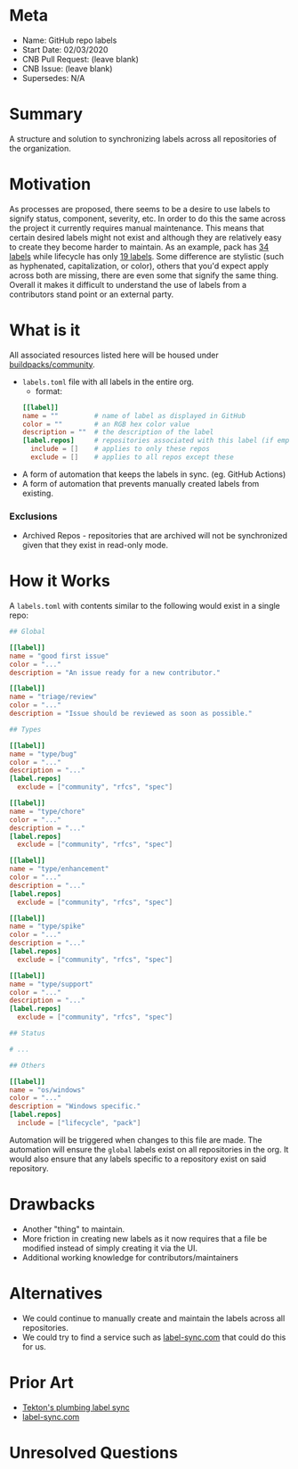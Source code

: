 # Meta
[meta]: #meta
- Name: GitHub repo labels
- Start Date: 02/03/2020
- CNB Pull Request: (leave blank)
- CNB Issue: (leave blank)
- Supersedes: N/A

# Summary
[summary]: #summary

A structure and solution to synchronizing labels across all repositories of the organization.

# Motivation
[motivation]: #motivation

As processes are proposed, there seems to be a desire to use labels to signify status, component, severity, etc. In
order to do this the same across the project it currently requires manual maintenance. This means that certain
desired labels might not exist and although they are relatively easy to create they become harder to maintain. As an
example, pack has [34 labels](https://github.com/buildpacks/pack/labels) while lifecycle has only 
[19 labels](https://github.com/buildpacks/pack/labels). Some difference are stylistic (such as hyphenated, 
capitalization, or color), others that you'd expect apply across both are missing, there are even some that signify the
same thing. Overall it makes it difficult to understand the use of labels from a contributors stand point or an external
party.

# What is it
[what-is-it]: #what-is-it

All associated resources listed here will be housed under [buildpacks/community](https://github.com/buildpacks/community).

- `labels.toml` file with all labels in the entire org.
    - format:
    ```toml
    [[label]]
    name = ""         # name of label as displayed in GitHub 
    color = ""        # an RGB hex color value 
    description = ""  # the description of the label 
    [label.repos]     # repositories associated with this label (if empty, applies to all)
      include = []    # applies to only these repos
      exclude = []    # applies to all repos except these
    ```
- A form of automation that keeps the labels in sync. (eg. GitHub Actions)
- A form of automation that prevents manually created labels from existing.

### Exclusions

- Archived Repos - repositories that are archived will not be synchronized given that they exist in read-only mode.

# How it Works
[how-it-works]: #how-it-works

A `labels.toml` with contents similar to the following would exist in a single repo:

```toml
## Global

[[label]]
name = "good first issue" 
color = "..."
description = "An issue ready for a new contributor."

[[label]]
name = "triage/review" 
color = "..."
description = "Issue should be reviewed as soon as possible."

## Types

[[label]]
name = "type/bug" 
color = "..."
description = "..."
[label.repos]
  exclude = ["community", "rfcs", "spec"]

[[label]]
name = "type/chore" 
color = "..."
description = "..."
[label.repos]
  exclude = ["community", "rfcs", "spec"]

[[label]]
name = "type/enhancement" 
color = "..."
description = "..."
[label.repos]
  exclude = ["community", "rfcs", "spec"]

[[label]]
name = "type/spike" 
color = "..."
description = "..."
[label.repos]
  exclude = ["community", "rfcs", "spec"]

[[label]]
name = "type/support" 
color = "..."
description = "..."
[label.repos]
  exclude = ["community", "rfcs", "spec"]

## Status

# ...

## Others

[[label]]
name = "os/windows" 
color = "..."
description = "Windows specific."
[label.repos]
  include = ["lifecycle", "pack"]
```

Automation will be triggered when changes to this file are made. The automation will ensure the `global` labels exist
on all repositories in the org. It would also ensure that any labels specific to a repository exist
on said repository.

# Drawbacks
[drawbacks]: #drawbacks

- Another "thing" to maintain.
- More friction in creating new labels as it now requires that a file be modified instead of simply creating it via
the UI.
- Additional working knowledge for contributors/maintainers

# Alternatives
[alternatives]: #alternatives

- We could continue to manually create and maintain the labels across all repositories.
- We could try to find a service such as [label-sync.com](https://label-sync.com/) that could do this for us.

# Prior Art
[prior-art]: #prior-art

- [Tekton's plumbing label sync](https://github.com/tektoncd/plumbing/tree/master/label_sync)
- [label-sync.com](https://label-sync.com/)

# Unresolved Questions
[unresolved-questions]: #unresolved-questions
